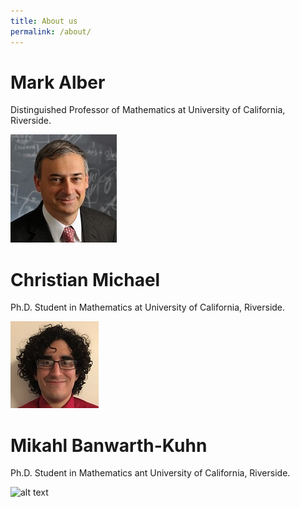 ```yaml
---
title: About us
permalink: /about/
---
```

# Mark Alber
Distinguished Professor of Mathematics at University of California, Riverside.

![alt text](assets/img/Mark_Alber.jpg)

# Christian Michael
Ph.D. Student in Mathematics at University of California, Riverside.

![alt text](assets/img/michaelc_web.JPG)

# Mikahl Banwarth-Kuhn
Ph.D. Student in Mathematics ant University of California, Riverside.

![alt text](bkuhn_profile.jpg)
